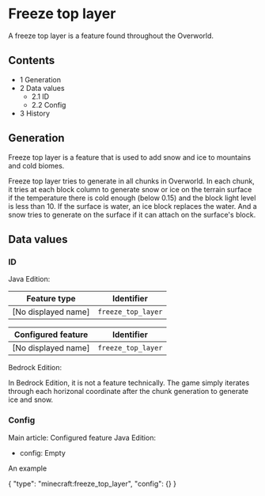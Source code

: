 # Freeze top layer
A freeze top layer is a feature found throughout the Overworld.

## Contents
- 1 Generation
- 2 Data values
	- 2.1 ID
	- 2.2 Config
- 3 History

## Generation
Freeze top layer is a feature that is used to add snow and ice to mountains and cold biomes.

Freeze top layer tries to generate in all chunks in Overworld. In each chunk, it tries at each block column to generate snow or ice on the terrain surface if the temperature there is cold enough (below 0.15) and the block light level is less than 10. If the surface is water, an ice block replaces the water. And a snow tries to generate on the surface if it can attach on the surface's block.

## Data values
### ID
Java Edition:

| Feature type        | Identifier         |
|---------------------|--------------------|
| [No displayed name] | `freeze_top_layer` |

| Configured feature  | Identifier         |
|---------------------|--------------------|
| [No displayed name] | `freeze_top_layer` |

Bedrock Edition:

In Bedrock Edition, it is not a feature technically. The game simply iterates through each horizonal coordinate after the chunk generation to generate ice and snow.

### Config
Main article: Configured feature
Java Edition:

- config: Empty


An example

{
  "type": "minecraft:freeze_top_layer",
  "config": {}
}



